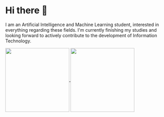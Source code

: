 # Hi there 👋

I am an Artificial Intelligence and Machine Learning student, interested in everything regarding these fields. I'm currently finishing my studies and looking forward to actively contribute to the development of Information Technology.

<a href="https://github.com/anuraghazra/github-readme-stats">
  <img height=200 align="center" src="https://github-readme-stats.vercel.app/api?username=lorenzobloise&include_all_commits=true&theme=vision-friendly-dark&exclude_repo=lorenzobloise" />
</a>
<a href="https://github.com/anuraghazra/convoychat">
  <img height=200 align="center" src="https://github-readme-stats.vercel.app/api/top-langs?username=lorenzobloise&layout=compact&theme=vision-friendly-dark&hide=jupyter%20notebook" />
</a>
